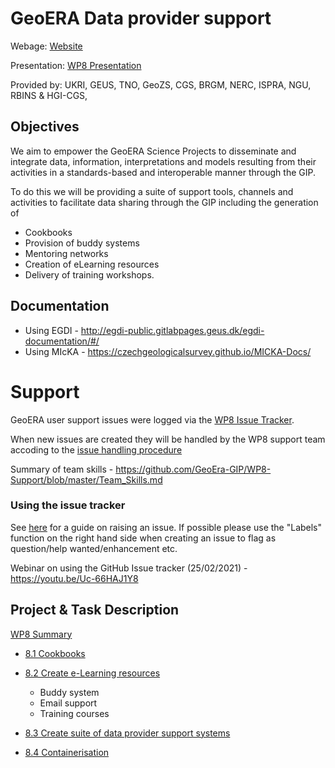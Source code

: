 # GeoERA Data provider support

Webage: [Website](https://geoera-gip.github.io/support/)

Presentation: [WP8 Presentation](https://geoera-gip.github.io/Project-Support-WP8/presentations/2020-05-12/#/title)

Provided by: UKRI, GEUS, TNO, GeoZS, CGS, BRGM, NERC, ISPRA, NGU, RBINS & HGI-CGS, 

## Objectives

We aim to empower the GeoERA Science Projects to disseminate and integrate data, information, interpretations and models resulting from their activities in a standards-based and interoperable manner through the GIP.

To do this we will be providing a suite of support tools, channels and activities to facilitate data sharing through the GIP including the generation of 
- Cookbooks 
- Provision of buddy systems
- Mentoring networks
- Creation of eLearning resources
- Delivery of training workshops.

## Documentation

- Using EGDI - http://egdi-public.gitlabpages.geus.dk/egdi-documentation/#/
- Using MIcKA - https://czechgeologicalsurvey.github.io/MICKA-Docs/

# Support

GeoERA user support issues were logged via the [WP8 Issue Tracker](https://github.com/GeoEra-GIP/WP8-Support/issues).

When new issues are created they will be handled by the WP8 support team accoding to the [issue handling procedure](IssueHandling.md)

Summary of team skills  - https://github.com/GeoEra-GIP/WP8-Support/blob/master/Team_Skills.md

### Using the issue tracker

See [here](https://help.github.com/articles/creating-an-issue/) for a guide on raising an issue. If possible please use the "Labels" function on the right hand side when creating an issue to flag as question/help wanted/enhancement etc.   

Webinar on using the GitHub Issue tracker (25/02/2021) - https://youtu.be/Uc-66HAJ1Y8 

## Project & Task Description

[WP8 Summary](https://github.com/GeoEra-GIP/WP8-Support/blob/master/Summary.md)

- [8.1 Cookbooks](https://github.com/GeoEra-GIP/WP8-Support/blob/master/Cookbooks.md)

- [8.2 Create e-Learning resources](https://github.com/GeoEra-GIP/WP8-Support/blob/master/e-Learning.md)
  - Buddy system
  - Email support
  - Training courses

- [8.3 Create suite of data provider support systems](https://github.com/GeoEra-GIP/WP8-Support/blob/master/Support.md)

- [8.4 Containerisation](https://github.com/GeoEra-GIP/WP8-Support/blob/master/Containerisation.md)
